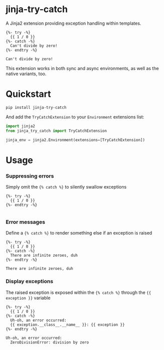 # jinja-try-catch
A Jinja2 extension providing exception handling within templates.

```jinja
{%- try -%}
  {{ 1 / 0 }}
{%- catch -%}
  Can't divide by zero!
{%- endtry -%}
```
```
Can't divide by zero!
```

This extension works in both sync and async environments, as well as the native variants, too.

# Quickstart
```shell
pip install jinja-try-catch
```

And add the `TryCatchExtension` to your `Environment` extensions list:
```python
import jinja2
from jinja_try_catch import TryCatchExtension

jinja_env = jinja2.Environment(extensions=[TryCatchExtension])
```


# Usage
### Suppressing errors
Simply omit the `{% catch %}` to silently swallow exceptions
```jinja
{%- try -%}
  {{ 1 / 0 }}
{%- endtry -%}
```
```
```

### Error messages
Define a `{% catch %}` to render something else if an exception is raised
```jinja
{%- try -%}
  {{ 1 / 0 }}
{%- catch -%}
  There are infinite zeroes, duh
{%- endtry -%}
```
```
There are infinite zeroes, duh
```

### Display exceptions
The raised exception is exposed within the `{% catch %}` through the `{{ exception }}` variable
```jinja
{%- try -%}
  {{ 1 / 0 }}
{%- catch -%}
  Uh-oh, an error occurred:
  {{ exception.__class__.__name__ }}: {{ exception }}
{%- endtry -%}
```
```
Uh-oh, an error occurred:
  ZeroDivisionError: division by zero
```
